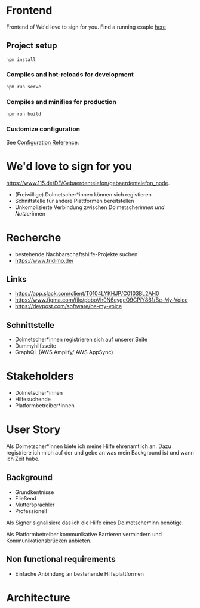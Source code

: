# Frontend

Frontend of We'd love to sign for you. 
Find a running exaple [here](https://we-d-love-to-sign-for-you.gitlab.io/love2sign4you/)

## Project setup
```
npm install
```

### Compiles and hot-reloads for development
```
npm run serve
```

### Compiles and minifies for production
```
npm run build
```

### Customize configuration
See [Configuration Reference](https://cli.vuejs.org/config/).


# We'd love to sign for you 

https://www.115.de/DE/Gebaerdentelefon/gebaerdentelefon_node.

+ (Freiwillige) Dolmetscher*innen können sich registieren
+ Schnittstelle für andere Plattformen bereitstellen
+ Unkomplizierte Verbindung zwischen Dolmetscher*innen und Nutzer*innen

# Recherche

+ bestehende Nachbarschaftshilfe-Projekte suchen
+ https://www.tridimo.de/

## Links
+ https://app.slack.com/client/T0104LYKHJP/C0103BL2AH0
+ https://www.figma.com/file/pbboVh0N6cygeO9CPiY861/Be-My-Voice
+ https://devpost.com/software/be-my-voice

## Schnittstelle

+ Dolmetscher*innen registrieren sich auf unserer Seite
+ Dummyhilfsseite
+ GraphQL (AWS Amplify/ AWS AppSync)


# Stakeholders
+ Dolmetscher*innen
+ Hilfesuchende
+ Platformbetreiber*innen


# User Story

Als Dolmetscher*innen biete ich meine Hilfe ehrenamtlich an. Dazu registriere ich mich auf der und gebe an was mein Background ist und wann ich Zeit habe. 

## Background

+ Grundkentnisse
+ Fließend
+ Muttersprachler
+ Professionell

Als Signer signalisiere das ich die Hilfe eines Dolmetscher*inn benötige.

Als Platformbetreiber kommunikative Barrieren vermindern und Kommunikationsbrücken anbieten. 

## Non functional requirements

+ Einfache Anbindung an bestehende Hilfsplattformen

# Architecture 

